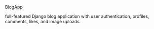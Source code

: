 BlogApp

full-featured Django blog application with user authentication, profiles, comments, likes, and image uploads.
